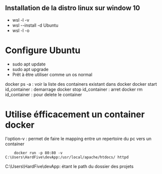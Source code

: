 ## Installation de la distro linux sur window 10

  - wsl -l -v
  - wsl --install -d Ubuntu
  - wsl -l -o

# Configure Ubuntu

- sudo apt update
- sudo apt upgrade
- Prêt à être utiliser comme un os normal

docker ps -a : voir la liste des containers existant dans docker
docker start id_container : demarrage
docker stop id_container : arret
docker rm id_container : pour delete le container

# Utilise éfficacement un container docker

l'option-v : permet de faire le mapping entre un repertoire du pc vers un container

```
    docker run -p 80:80 -v C:\Users\HardFive\devApp:/usr/local/apache/htdocs/ httpd

```

C:\Users\HardFive\devApp: étant le path du dossier des projets

